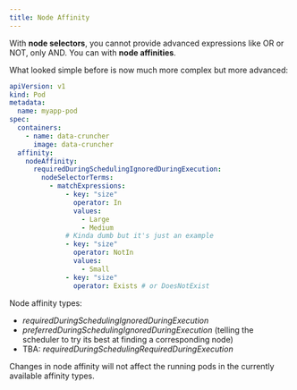 ```yaml
---
title: Node Affinity
---
```


With **node selectors**, you cannot provide advanced expressions like OR or NOT, only AND. You can with **node 
affinities**.

What looked simple before is now much more complex but more advanced:

```yaml
apiVersion: v1
kind: Pod
metadata:
  name: myapp-pod
spec:
  containers:
    - name: data-cruncher
      image: data-cruncher
  affinity:
    nodeAffinity:
      requiredDuringSchedulingIgnoredDuringExecution:
        nodeSelectorTerms:
          - matchExpressions:
              - key: "size"
                operator: In
                values:
                  - Large
                  - Medium
              # Kinda dumb but it's just an example
              - key: "size"
                operator: NotIn
                values:
                  - Small
              - key: "size"
                operator: Exists # or DoesNotExist
```


Node affinity types:

- _requiredDuringSchedulingIgnoredDuringExecution_
- _preferredDuringSchedulingIgnoredDuringExecution_ (telling the scheduler to try its best at finding a corresponding 
  node)
- TBA: _requiredDuringSchedulingRequiredDuringExecution_

Changes in node affinity will not affect the running pods in the currently available affinity types.
